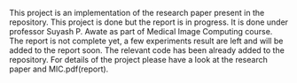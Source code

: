 This project is an implementation of the research paper present in the repository. 
This project is done but the report is in progress. It is done under professor Suyash P. Awate as part of Medical Image Computing course.  
The report is not complete yet, a few experiments result are left and will be added to the report soon. 
The relevant code has been already added to the repository. For details of the project please have a look at the research paper and MIC.pdf(report).
